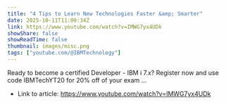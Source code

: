```yaml
---
title: "4 Tips to Learn New Technologies Faster &amp; Smarter"
date: 2025-10-11T11:00:34Z
link: https://www.youtube.com/watch?v=IMWG7yx4UDk
showShare: false
showReadTime: false
thumbnail: images/misc.png
tags: ["youtube.com/@IBMTechnology"]
---
```

Ready to become a certified Developer - IBM i 7.x? Register now and use code IBMTechYT20 for 20% off of your exam ...

- Link to article: https://www.youtube.com/watch?v=IMWG7yx4UDk